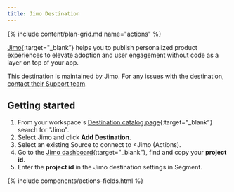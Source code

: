 ```yaml
---
title: Jimo Destination
---
```

{% include content/plan-grid.md name="actions" %}

[Jimo](https://usejimo.com/?utm_source=segmentio&utm_medium=docs&utm_campaign=partners){:target="_blank”} helps you to publish personalized product experiences to elevate adoption and user engagement without code as a layer on top of your app.

This destination is maintained by Jimo. For any issues with the destination, [contact their Support team](mailto:support@usejimo.com).

## Getting started

1. From your workspace's [Destination catalog page](https://app.segment.com/goto-my-workspace/destinations/catalog){:target="_blank”} search for "Jimo".
2. Select Jimo and click **Add Destination**.
3. Select an existing Source to connect to <Jimo (Actions).
4. Go to the [Jimo dashboard](https://i.usejimo.com/settings/general){:target="_blank"}, find and copy your **project id**.
5. Enter the **project id** in the Jimo destination settings in Segment.

{% include components/actions-fields.html %}
